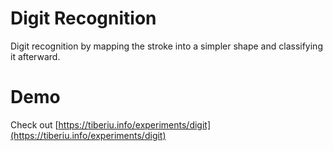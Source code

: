 # Digit Recognition
Digit recognition by mapping the stroke into a simpler shape and classifying it afterward.

# Demo
Check out [https://tiberiu.info/experiments/digit](https://tiberiu.info/experiments/digit)
